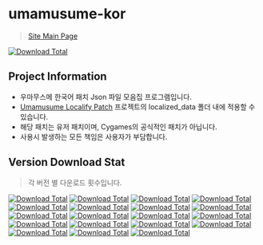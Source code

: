 # umamusume-kor
> [Site Main Page](https://asyunelus.github.io/blog/umamusume/kor-patch)

[![Download Total](https://img.shields.io/github/downloads/Asyunelus/umamusume-kor/total.svg)]()

## Project Information
- 우마무스메 한국어 패치 Json 파일 모음집 프로그램입니다.
- [Umamusume Localify Patch](https://github.com/Kimjio/umamusume-localify) 프로젝트의 localized_data 폴더 내에 적용할 수 있습니다.
- 해당 패치는 유저 패치이며, Cygames의 공식적인 패치가 아닙니다.
- 사용시 발생하는 모든 책임은 사용자가 부담합니다.

## Version Download Stat
> 각 버전 별 다운로드 횟수입니다.
  
[![Download Total](https://img.shields.io/github/downloads/Asyunelus/umamusume-kor/202301271250/total.svg)]()
[![Download Total](https://img.shields.io/github/downloads/Asyunelus/umamusume-kor/202301231807/total.svg)]()
[![Download Total](https://img.shields.io/github/downloads/Asyunelus/umamusume-kor/202301201627/total.svg)]()
[![Download Total](https://img.shields.io/github/downloads/Asyunelus/umamusume-kor/202301180715/total.svg)]()
[![Download Total](https://img.shields.io/github/downloads/Asyunelus/umamusume-kor/202301101359/total.svg)]()
[![Download Total](https://img.shields.io/github/downloads/Asyunelus/umamusume-kor/202301041644/total.svg)]()
[![Download Total](https://img.shields.io/github/downloads/Asyunelus/umamusume-kor/202301030135/total.svg)]()
[![Download Total](https://img.shields.io/github/downloads/Asyunelus/umamusume-kor/202212220804/total.svg)]()
[![Download Total](https://img.shields.io/github/downloads/Asyunelus/umamusume-kor/202212191529/total.svg)]()
[![Download Total](https://img.shields.io/github/downloads/Asyunelus/umamusume-kor/202211292230/total.svg)]()
[![Download Total](https://img.shields.io/github/downloads/Asyunelus/umamusume-kor/202211211430/total.svg)]()
[![Download Total](https://img.shields.io/github/downloads/Asyunelus/umamusume-kor/202211171239/total.svg)]()
[![Download Total](https://img.shields.io/github/downloads/Asyunelus/umamusume-kor/202211091219/total.svg)]()
[![Download Total](https://img.shields.io/github/downloads/Asyunelus/umamusume-kor/202211060355/total.svg)]()
[![Download Total](https://img.shields.io/github/downloads/Asyunelus/umamusume-kor/202210281232/total.svg)]()
[![Download Total](https://img.shields.io/github/downloads/Asyunelus/umamusume-kor/202210241549/total.svg)]()
[![Download Total](https://img.shields.io/github/downloads/Asyunelus/umamusume-kor/202210220327/total.svg)]()
[![Download Total](https://img.shields.io/github/downloads/Asyunelus/umamusume-kor/202210191306/total.svg)]()
[![Download Total](https://img.shields.io/github/downloads/Asyunelus/umamusume-kor/202210180312/total.svg)]()